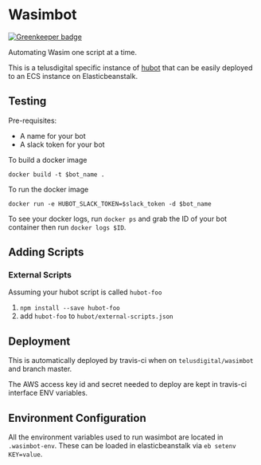 # Wasimbot

[![Greenkeeper badge](https://badges.greenkeeper.io/telusdigital/wasimbot.svg)](https://greenkeeper.io/)

Automating Wasim one script at a time.

This is a telusdigital specific instance of [hubot](https://hubot.github.com/) that can be easily deployed to an ECS instance on Elasticbeanstalk.

## Testing

Pre-requisites:

- A name for your bot
- A slack token for your bot

To build a docker image

```
docker build -t $bot_name .
```

To run the docker image

```
docker run -e HUBOT_SLACK_TOKEN=$slack_token -d $bot_name
```

To see your docker logs, run `docker ps` and grab the ID of your bot container then run `docker logs $ID`.

## Adding Scripts


### External Scripts

Assuming your hubot script is called `hubot-foo`

1. `npm install --save hubot-foo`
2.  add `hubot-foo` to `hubot/external-scripts.json`

## Deployment

This is automatically deployed by travis-ci when on `telusdigital/wasimbot` and branch master.

The AWS access key id and secret needed to deploy are kept in travis-ci interface ENV variables.

## Environment Configuration

All the environment variables used to run wasimbot are located in `.wasimbot-env`. These can be loaded in elasticbeanstalk via `eb setenv KEY=value`.
